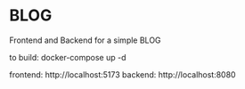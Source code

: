 # BLOG
Frontend and Backend for a simple BLOG

to build: docker-compose up -d

frontend: http://localhost:5173
backend: http://localhost:8080
